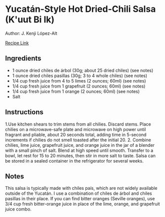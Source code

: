 # Yucatán-Style Hot Dried-Chili Salsa (K'uut Bi Ik)

Author: J. Kenji López-Alt

[Recipe Link](https://www.seriouseats.com/yucatan-dried-chili-salsa-recipe)

## Ingredients 
- 1 ounce dried chiles de árbol (30g; about 25 dried chiles) (see notes)
- 1 ounce dried chiles pasillas (30g; 3 to 4 whole chiles) (see notes)
- 1/4 cup fresh juice from 4 to 5 limes (2 ounces; 60ml) (see notes)
- 1/4 cup fresh juice from 1 grapefruit (2 ounces; 60ml) (see notes)
- 1/4 cup fresh juice from 1 orange (2 ounces; 60ml) (see notes)
- Salt

## Instructions
1.Use kitchen shears to trim stems from all chilies. Discard stems. Place chilies on a microwave-safe plate and microwave on high power until fragrant and pliable, about 20 seconds total, adding time in 5-second increments if chilies do not smell toasted after the initial 20.
2. Combine chilies, lime juice, grapefruit juice, and orange juice in the jar of a blender with a small pinch of salt. Blend at high speed until smooth. Transfer to a bowl, let rest for 15 to 20 minutes, then stir in more salt to taste. Salsa can be stored in a sealed container in the refrigerator for several weeks.

## Notes
This salsa is typically made with chiles país, which are not widely available outside of the Yucatán. I use a combination of chiles de árbol and chiles pasillas in their place. If you can find bitter oranges (Seville oranges), use 3/4 cup fresh bitter-orange juice in place of the lime, orange, and grapefruit juice combo.